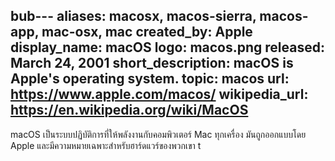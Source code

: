 bub---
aliases: macosx, macos-sierra, macos-app, mac-osx, mac
created_by: Apple
display_name: macOS
logo: macos.png
released: March 24, 2001
short_description: macOS is Apple's operating system.
topic: macos
url: https://www.apple.com/macos/
wikipedia_url: https://en.wikipedia.org/wiki/MacOS
---
macOS เป็นระบบปฏิบัติการที่ให้พลังงานกับคอมพิวเตอร์ Mac ทุกเครื่อง มันถูกออกแบบโดย Apple และมีความหมายเฉพาะสำหรับฮาร์ดแวร์ของพวกเขา
t

